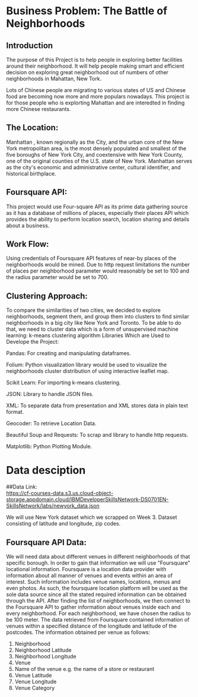 # Business Problem: The Battle of Neighborhoods

## Introduction
The purpose of this Project is to help people in exploring better facilities around their neighborhood. It will help people making smart and efficient decision on exploring great neighborhood out of numbers of other neighborhoods in Mahattan, New Tork.

Lots of Chinese people are migrating to various states of US and Chinese food are becoming now more and more populars nowadays. This project is for those people who is explorting Mahattan and are interedted in finding more Chinese restaurants. 





## The Location:
Manhattan , known regionally as the City, and the urban core of the New York metropolitan area, is the most densely populated and smallest of the five boroughs of New York City, and coextensive with New York County, one of the original counties of the U.S. state of New York. Manhattan serves as the city's economic and administrative center, cultural identifier, and historical birthplace. 

## Foursquare API:
This project would use Four-square API as its prime data gathering source as it has a database of millions of places, especially their places API which provides the ability to perform location search, location sharing and details about a business.


## Work Flow:
Using credentials of Foursquare API features of near-by places of the neighborhoods would be mined. Due to http request limitations the number of places per neighborhood parameter would reasonably be set to 100 and the radius parameter would be set to 700.

## Clustering Approach:
To compare the similarities of two cities, we decided to explore neighborhoods, segment them, and group them into clusters to find similar neighborhoods in a big city like New York and Toronto. To be able to do that, we need to cluster data which is a form of unsupervised machine learning: k-means clustering algorithm
Libraries Which are Used to Develope the Project:

Pandas: For creating and manipulating dataframes.

Folium: Python visualization library would be used to visualize the neighborhoods cluster distribution of using interactive leaflet map.

Scikit Learn: For importing k-means clustering.

JSON: Library to handle JSON files.

XML: To separate data from presentation and XML stores data in plain text format.

Geocoder: To retrieve Location Data.

Beautiful Soup and Requests: To scrap and library to handle http requests.

Matplotlib: Python Plotting Module.


# Data desciption

##Data Link:  
https://cf-courses-data.s3.us.cloud-object-storage.appdomain.cloud/IBMDeveloperSkillsNetwork-DS0701EN-SkillsNetwork/labs/newyork_data.json

We will use New York dataset which we scrapped on Week 3. Dataset consisting of latitude and longitude, zip codes.

## Foursquare API Data:

We will need data about different venues in different neighborhoods of that specific borough. In order to gain that information we will use "Foursquare" locational information. Foursquare is a location data provider with information about all manner of venues and events within an area of interest. Such information includes venue names, locations, menus and even photos. As such, the foursquare location platform will be used as the sole data source since all the stated required information can be obtained through the API.
After finding the list of neighborhoods, we then connect to the Foursquare API to gather information about venues inside each and every neighborhood. For each neighborhood, we have chosen the radius to be 100 meter.
The data retrieved from Foursquare contained information of venues within a specified distance of the longitude and latitude of the postcodes. The information obtained per venue as follows:
1. Neighborhood
2. Neighborhood Latitude
3. Neighborhood Longitude
4. Venue
5. Name of the venue e.g. the name of a store or restaurant
6. Venue Latitude
7. Venue Longitude
8. Venue Category
